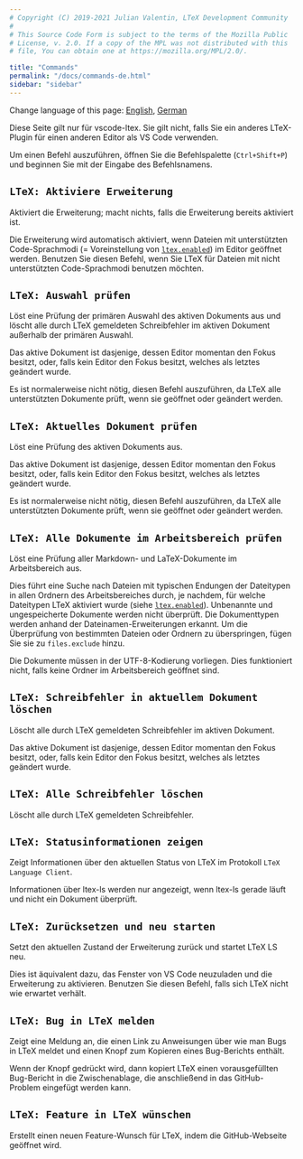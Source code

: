 ```yaml
---
# Copyright (C) 2019-2021 Julian Valentin, LTeX Development Community
#
# This Source Code Form is subject to the terms of the Mozilla Public
# License, v. 2.0. If a copy of the MPL was not distributed with this
# file, You can obtain one at https://mozilla.org/MPL/2.0/.

title: "Commands"
permalink: "/docs/commands-de.html"
sidebar: "sidebar"
---
```


Change language of this page: [English](commands.html), [German](commands-de.html)

<!-- ltex: language=de-DE -->

Diese Seite gilt nur für vscode-ltex. Sie gilt nicht, falls Sie ein anderes LTeX-Plugin für einen anderen Editor als VS Code verwenden.

Um einen Befehl auszuführen, öffnen Sie die Befehlspalette (`Ctrl+Shift+P`) und beginnen Sie mit der Eingabe des Befehlsnamens.

## `LTeX: Aktiviere Erweiterung`

Aktiviert die Erweiterung; macht nichts, falls die Erweiterung bereits aktiviert ist.

Die Erweiterung wird automatisch aktiviert, wenn Dateien mit unterstützten Code-Sprachmodi (= Voreinstellung von [`ltex.enabled`](settings-de.html#ltexenabled)) im Editor geöffnet werden. Benutzen Sie diesen Befehl, wenn Sie LTeX für Dateien mit nicht unterstützten Code-Sprachmodi benutzen möchten.

## `LTeX: Auswahl prüfen`

Löst eine Prüfung der primären Auswahl des aktiven Dokuments aus und löscht alle durch LTeX gemeldeten Schreibfehler im aktiven Dokument außerhalb der primären Auswahl.

Das aktive Dokument ist dasjenige, dessen Editor momentan den Fokus besitzt, oder, falls kein Editor den Fokus besitzt, welches als letztes geändert wurde.

Es ist normalerweise nicht nötig, diesen Befehl auszuführen, da LTeX alle unterstützten Dokumente prüft, wenn sie geöffnet oder geändert werden.

## `LTeX: Aktuelles Dokument prüfen`

Löst eine Prüfung des aktiven Dokuments aus.

Das aktive Dokument ist dasjenige, dessen Editor momentan den Fokus besitzt, oder, falls kein Editor den Fokus besitzt, welches als letztes geändert wurde.

Es ist normalerweise nicht nötig, diesen Befehl auszuführen, da LTeX alle unterstützten Dokumente prüft, wenn sie geöffnet oder geändert werden.

## `LTeX: Alle Dokumente im Arbeitsbereich prüfen`

Löst eine Prüfung aller Markdown- und LaTeX-Dokumente im Arbeitsbereich aus.

Dies führt eine Suche nach Dateien mit typischen Endungen der Dateitypen in allen Ordnern des Arbeitsbereiches durch, je nachdem, für welche Dateitypen LTeX aktiviert wurde (siehe [`ltex.enabled`](settings-de.html#ltexenabled)). Unbenannte und ungespeicherte Dokumente werden nicht überprüft. Die Dokumenttypen werden anhand der Dateinamen-Erweiterungen erkannt. Um die Überprüfung von bestimmten Dateien oder Ordnern zu überspringen, fügen Sie sie zu `files.exclude` hinzu.

Die Dokumente müssen in der UTF-8-Kodierung vorliegen. Dies funktioniert nicht, falls keine Ordner im Arbeitsbereich geöffnet sind.

## `LTeX: Schreibfehler in aktuellem Dokument löschen`

Löscht alle durch LTeX gemeldeten Schreibfehler im aktiven Dokument.

Das aktive Dokument ist dasjenige, dessen Editor momentan den Fokus besitzt, oder, falls kein Editor den Fokus besitzt, welches als letztes geändert wurde.

## `LTeX: Alle Schreibfehler löschen`

Löscht alle durch LTeX gemeldeten Schreibfehler.

## `LTeX: Statusinformationen zeigen`

Zeigt Informationen über den aktuellen Status von LTeX im Protokoll `LTeX Language Client`.

Informationen über ltex-ls werden nur angezeigt, wenn ltex-ls gerade läuft und nicht ein Dokument überprüft.

## `LTeX: Zurücksetzen und neu starten`

Setzt den aktuellen Zustand der Erweiterung zurück und startet LTeX LS neu.

Dies ist äquivalent dazu, das Fenster von VS Code neuzuladen und die Erweiterung zu aktivieren. Benutzen Sie diesen Befehl, falls sich LTeX nicht wie erwartet verhält.

## `LTeX: Bug in LTeX melden`

Zeigt eine Meldung an, die einen Link zu Anweisungen über wie man Bugs in LTeX meldet und einen Knopf zum Kopieren eines Bug-Berichts enthält.

Wenn der Knopf gedrückt wird, dann kopiert LTeX einen vorausgefüllten Bug-Bericht in die Zwischenablage, die anschließend in das GitHub-Problem eingefügt werden kann.

## `LTeX: Feature in LTeX wünschen`

Erstellt einen neuen Feature-Wunsch für LTeX, indem die GitHub-Webseite geöffnet wird.
